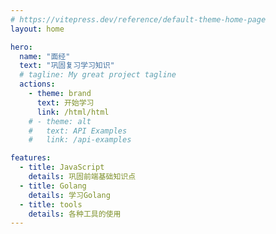```yaml
---
# https://vitepress.dev/reference/default-theme-home-page
layout: home

hero:
  name: "面经"
  text: "巩固复习学习知识"
  # tagline: My great project tagline
  actions:
    - theme: brand
      text: 开始学习
      link: /html/html
    # - theme: alt
    #   text: API Examples
    #   link: /api-examples

features:
  - title: JavaScript
    details: 巩固前端基础知识点
  - title: Golang
    details: 学习Golang
  - title: tools
    details: 各种工具的使用
---
```


